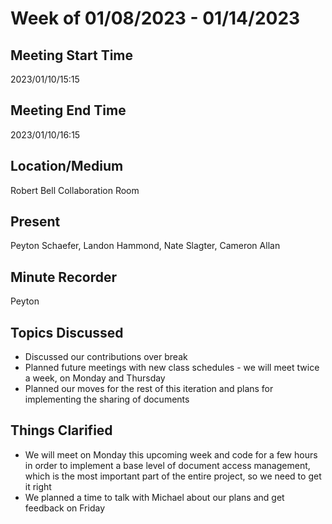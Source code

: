 # Week of 01/08/2023 - 01/14/2023

## Meeting Start Time

2023/01/10/15:15

## Meeting End Time

2023/01/10/16:15

## Location/Medium

Robert Bell Collaboration Room

## Present

Peyton Schaefer, Landon Hammond, Nate Slagter, Cameron Allan

## Minute Recorder

Peyton

## Topics Discussed

- Discussed our contributions over break
- Planned future meetings with new class schedules - we will meet twice a week, on Monday and Thursday
- Planned our moves for the rest of this iteration and plans for implementing the sharing of documents


## Things Clarified

- We will meet on Monday this upcoming week and code for a few hours in order to implement a base level of document access management, which is the most important part of the entire project, so we need to get it right
- We planned a time to talk with Michael about our plans and get feedback on Friday

